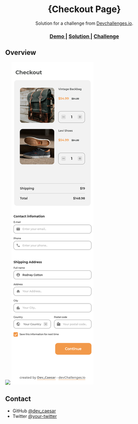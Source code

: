 <!-- Please update value in the {}  -->

<h1 align="center">{Checkout Page}</h1>

<div align="center">
   Solution for a challenge from  <a href="http://devchallenges.io" target="_blank">Devchallenges.io</a>.
</div>

<div align="center">
  <h3>
    <a href="https://dev-caesar.github.io/checkout-page/">
      Demo
    </a>
    <span> | </span>
    <a href="https://github.com/Dev-Caesar/checkout-page">
      Solution
    </a>
    <span> | </span>
    <a href="https://devchallenges.io/challenges/0J1NxxGhOUYVqihwegfO">
      Challenge
    </a>
  </h3>
</div>




## Overview

![](./Screenshot-desktop.png)
![](./Screenshot-mobile.png)





## Contact

- GitHub [@dev_caesar](https://{github.com/dev_caesar})
- Twitter [@your-twitter](https://{twitter.com/dev-caesar})
